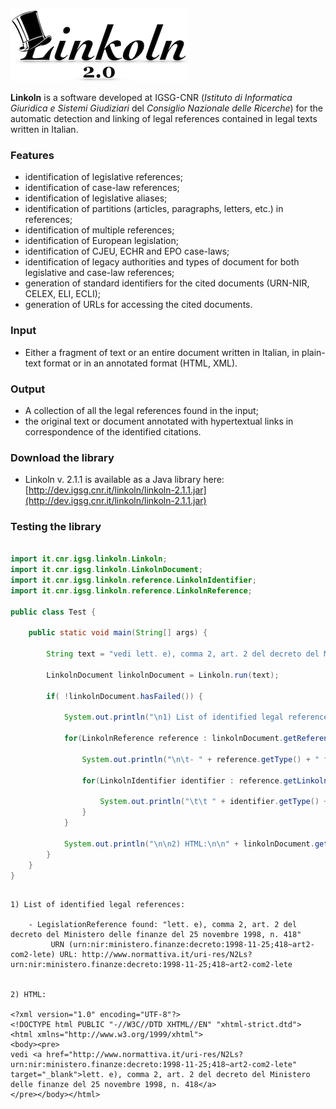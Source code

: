 ![alt text](./linkoln-logo.png)

**Linkoln** is a software developed at IGSG-CNR (*Istituto di Informatica Giuridica e Sistemi Giudiziari* del *Consiglio Nazionale delle Ricerche*) for the automatic detection and linking of legal references contained in legal texts written in Italian.


### Features
*  identification of legislative references;
*  identification of case-law references;
*  identification of legislative aliases;
*  identification of partitions (articles, paragraphs, letters, etc.) in references;
*  identification of multiple references;
*  identification of European legislation;
*  identification of CJEU, ECHR and EPO case-laws;
*  identification of legacy authorities and types of document for both legislative and case-law references;
*  generation of standard identifiers for the cited documents (URN-NIR, CELEX, ELI, ECLI);
*  generation of URLs for accessing the cited documents.

### Input
*  Either a fragment of text or an entire document written in Italian, in plain-text format or in an annotated format (HTML, XML).

### Output
*  A collection of all the legal references found in the input;
*  the original text or document annotated with hypertextual links in correspondence of the identified citations.

### Download the library
*  Linkoln v. 2.1.1 is available as a Java library here: [http://dev.igsg.cnr.it/linkoln/linkoln-2.1.1.jar](http://dev.igsg.cnr.it/linkoln/linkoln-2.1.1.jar)


### Testing the library

```java
	
import it.cnr.igsg.linkoln.Linkoln;
import it.cnr.igsg.linkoln.LinkolnDocument;
import it.cnr.igsg.linkoln.reference.LinkolnIdentifier;
import it.cnr.igsg.linkoln.reference.LinkolnReference;

public class Test {

	public static void main(String[] args) {
	
		String text = "vedi lett. e), comma 2, art. 2 del decreto del Ministero delle finanze del 25 novembre 1998, n. 418";

		LinkolnDocument linkolnDocument = Linkoln.run(text);
		
		if( !linkolnDocument.hasFailed()) {
			
			System.out.println("\n1) List of identified legal references:");
			
			for(LinkolnReference reference : linkolnDocument.getReferences()) {
				
				System.out.println("\n\t- " + reference.getType() + " found: \"" + reference.getCitation() + "\"");
				
				for(LinkolnIdentifier identifier : reference.getLinkolnIdentifiers()) {
					
					System.out.println("\t\t " + identifier.getType() + " (" + identifier.getCode() + ") URL: " + identifier.getUrl());
				}
			}
			
			System.out.println("\n\n2) HTML:\n\n" + linkolnDocument.getRendering("html"));
		}	
	}
}
```

```pre

1) List of identified legal references:

	- LegislationReference found: "lett. e), comma 2, art. 2 del decreto del Ministero delle finanze del 25 novembre 1998, n. 418"
		 URN (urn:nir:ministero.finanze:decreto:1998-11-25;418~art2-com2-lete) URL: http://www.normattiva.it/uri-res/N2Ls?urn:nir:ministero.finanze:decreto:1998-11-25;418~art2-com2-lete


2) HTML:

<?xml version="1.0" encoding="UTF-8"?>
<!DOCTYPE html PUBLIC "-//W3C//DTD XHTML//EN" "xhtml-strict.dtd">
<html xmlns="http://www.w3.org/1999/xhtml">
<body><pre>
vedi <a href="http://www.normattiva.it/uri-res/N2Ls?urn:nir:ministero.finanze:decreto:1998-11-25;418~art2-com2-lete" target="_blank">lett. e), comma 2, art. 2 del decreto del Ministero delle finanze del 25 novembre 1998, n. 418</a>
</pre></body></html>

```


